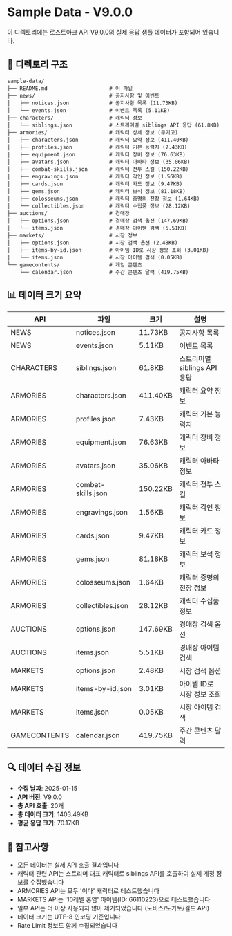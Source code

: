 # Sample Data - V9.0.0

이 디렉토리에는 로스트아크 API V9.0.0의 실제 응답 샘플 데이터가 포함되어
있습니다.

## 📁 디렉토리 구조

```
sample-data/
├── README.md                    # 이 파일
├── news/                        # 공지사항 및 이벤트
│   ├── notices.json             # 공지사항 목록 (11.73KB)
│   └── events.json              # 이벤트 목록 (5.11KB)
├── characters/                  # 캐릭터 정보
│   └── siblings.json            # 스트리머별 siblings API 응답 (61.8KB)
├── armories/                    # 캐릭터 상세 정보 (무기고)
│   ├── characters.json          # 캐릭터 요약 정보 (411.40KB)
│   ├── profiles.json            # 캐릭터 기본 능력치 (7.43KB)
│   ├── equipment.json           # 캐릭터 장비 정보 (76.63KB)
│   ├── avatars.json             # 캐릭터 아바타 정보 (35.06KB)
│   ├── combat-skills.json       # 캐릭터 전투 스킬 (150.22KB)
│   ├── engravings.json          # 캐릭터 각인 정보 (1.56KB)
│   ├── cards.json               # 캐릭터 카드 정보 (9.47KB)
│   ├── gems.json                # 캐릭터 보석 정보 (81.18KB)
│   ├── colosseums.json          # 캐릭터 증명의 전장 정보 (1.64KB)
│   └── collectibles.json        # 캐릭터 수집품 정보 (28.12KB)
├── auctions/                    # 경매장
│   ├── options.json             # 경매장 검색 옵션 (147.69KB)
│   └── items.json               # 경매장 아이템 검색 (5.51KB)
├── markets/                     # 시장 정보
│   ├── options.json             # 시장 검색 옵션 (2.48KB)
│   ├── items-by-id.json         # 아이템 ID로 시장 정보 조회 (3.01KB)
│   └── items.json               # 시장 아이템 검색 (0.05KB)
└── gamecontents/                # 게임 콘텐츠
    └── calendar.json            # 주간 콘텐츠 달력 (419.75KB)
```

## 📊 데이터 크기 요약

| API          | 파일               | 크기     | 설명                         |
| ------------ | ------------------ | -------- | ---------------------------- |
| NEWS         | notices.json       | 11.73KB  | 공지사항 목록                |
| NEWS         | events.json        | 5.11KB   | 이벤트 목록                  |
| CHARACTERS   | siblings.json      | 61.8KB   | 스트리머별 siblings API 응답 |
| ARMORIES     | characters.json    | 411.40KB | 캐릭터 요약 정보             |
| ARMORIES     | profiles.json      | 7.43KB   | 캐릭터 기본 능력치           |
| ARMORIES     | equipment.json     | 76.63KB  | 캐릭터 장비 정보             |
| ARMORIES     | avatars.json       | 35.06KB  | 캐릭터 아바타 정보           |
| ARMORIES     | combat-skills.json | 150.22KB | 캐릭터 전투 스킬             |
| ARMORIES     | engravings.json    | 1.56KB   | 캐릭터 각인 정보             |
| ARMORIES     | cards.json         | 9.47KB   | 캐릭터 카드 정보             |
| ARMORIES     | gems.json          | 81.18KB  | 캐릭터 보석 정보             |
| ARMORIES     | colosseums.json    | 1.64KB   | 캐릭터 증명의 전장 정보      |
| ARMORIES     | collectibles.json  | 28.12KB  | 캐릭터 수집품 정보           |
| AUCTIONS     | options.json       | 147.69KB | 경매장 검색 옵션             |
| AUCTIONS     | items.json         | 5.51KB   | 경매장 아이템 검색           |
| MARKETS      | options.json       | 2.48KB   | 시장 검색 옵션               |
| MARKETS      | items-by-id.json   | 3.01KB   | 아이템 ID로 시장 정보 조회   |
| MARKETS      | items.json         | 0.05KB   | 시장 아이템 검색             |
| GAMECONTENTS | calendar.json      | 419.75KB | 주간 콘텐츠 달력             |

## 🔍 데이터 수집 정보

- **수집 날짜**: 2025-01-15
- **API 버전**: V9.0.0
- **총 API 호출**: 20개
- **총 데이터 크기**: 1403.49KB
- **평균 응답 크기**: 70.17KB

## 📝 참고사항

- 모든 데이터는 실제 API 호출 결과입니다
- 캐릭터 관련 API는 스트리머 대표 캐릭터로 siblings API를 호출하여 실제 계정
  정보를 수집했습니다
- ARMORIES API는 모두 '이다' 캐릭터로 테스트했습니다
- MARKETS API는 '10레벨 홍염' 아이템(ID: 66110223)으로 테스트했습니다
- 일부 API는 더 이상 사용되지 않아 제거되었습니다 (도비스/도가토/길드 API)
- 데이터 크기는 UTF-8 인코딩 기준입니다
- Rate Limit 정보도 함께 수집되었습니다
